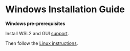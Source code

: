 

# Windows Installation Guide

**Windows pre-prerequisites**

Install WSL2 and GUI [support](https://learn.microsoft.com/en-us/windows/wsl/tutorials/gui-apps).

Then follow the [Linux instructions](./install_linux).

